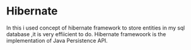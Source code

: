 # Hibernate
In this i used concept  of hibernate framework to store entities in my sql database ,it is very effiicient to do.
Hibernate framewoork is the implementation of Java Persistence API.

